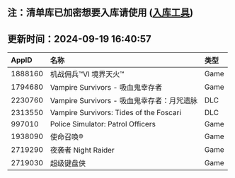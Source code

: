 ## 注：清单库已加密想要入库请使用 ([入库工具](https://github.com/BlankTMing/ManifestAutoUpdate/releases))

## 更新时间：2024-09-19 16:40:57
| AppID | 名称 | 类型  |
| :-------------------- | :----------------------------- | :----------- |
| 1888160 | 机战佣兵™VI 境界天火™| Game |
| 1794680 | Vampire Survivors - 吸血鬼幸存者| Game |
| 2230760 | Vampire Survivors - 吸血鬼幸存者：月咒遗脉| DLC |
| 2313550 | Vampire Survivors: Tides of the Foscari| DLC |
| 997010 | Police Simulator: Patrol Officers| Game |
| 1938090 | 使命召唤®| Game |
| 2719290 | 夜袭者 Night Raider| Game |
| 2719030 | 超级键盘侠| Game |
